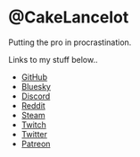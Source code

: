 # @CakeLancelot
Putting the pro in procrastination.

Links to my stuff below..


* [GitHub](https://github.com/CakeLancelot)
* [Bluesky](https://bsky.app/profile/cakelancelot.net)
* [Discord](https://discord.com/users/74566435338199040)
* [Reddit](https://www.reddit.com/user/Cake_Lancelot/)
* [Steam](https://steamcommunity.com/id/CakeLancelot/)
* [Twitch](https://www.twitch.tv/cake_lancelot)
* [Twitter](https://twitter.com/CakeLancelot)
* [Patreon](https://patreon.com/CakeLancelot)

